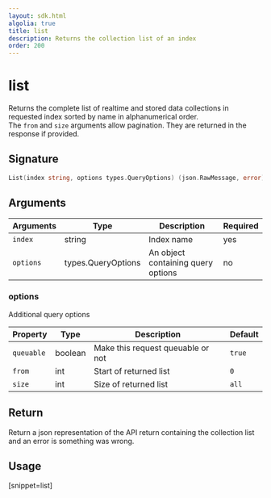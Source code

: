 ```yaml
---
layout: sdk.html
algolia: true
title: list
description: Returns the collection list of an index
order: 200
---
```


# list

Returns the complete list of realtime and stored data collections in requested index sorted by name in alphanumerical order.  
The `from` and `size` arguments allow pagination. They are returned in the response if provided.


## Signature

```go
List(index string, options types.QueryOptions) (json.RawMessage, error)
```

## Arguments

| Arguments    | Type    | Description | Required
|--------------|---------|-------------|----------
| ``index`` | string | Index name    | yes  |
| ``options`` | types.QueryOptions | An object containing query options    | no  |

### **options**

Additional query options

| Property   | Type    | Description                       | Default |
| ---------- | ------- | --------------------------------- | ------- |
| `queuable` | boolean | Make this request queuable or not | `true`  |
| `from` | int | Start of returned list | `0` |
| `size` | int | Size of returned list | `all` |

## Return

Return a json representation of the API return containing the collection list and an error is something was wrong.

## Usage

[snippet=list]
